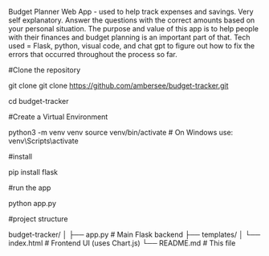 Budget Planner Web App - used to help track expenses and savings.
Very self explanatory. Answer the questions with the correct amounts based on your personal situation. 
The purpose and value of this app is to help people with their finances and budget planning is an important part of that.
Tech used = Flask, python, visual code, and chat gpt to figure out how to fix the errors that occurred throughout the process so far. 

#Clone the repository

git clone git clone https://github.com/ambersee/budget-tracker.git

cd budget-tracker

#Create a Virtual Environment

python3 -m venv venv
source venv/bin/activate  # On Windows use: venv\Scripts\activate

#install

pip install flask


#run the app

python app.py

#project structure

budget-tracker/
│
├── app.py                # Main Flask backend
├── templates/
│   └── index.html        # Frontend UI (uses Chart.js)
└── README.md             # This file





